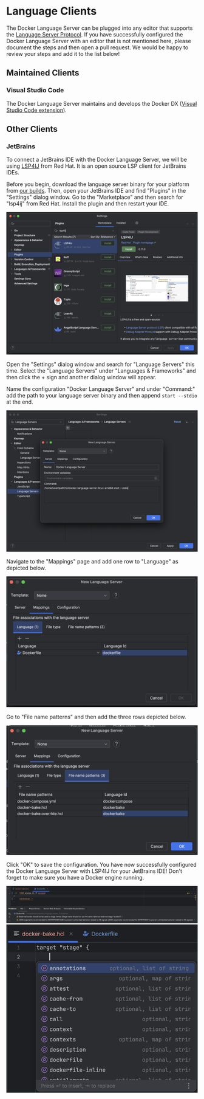 # Language Clients

The Docker Language Server can be plugged into any editor that supports the [Language Server Protocol](https://microsoft.github.io/language-server-protocol/). If you have successfully configured the Docker Language Server with an editor that is not mentioned here, please document the steps and then open a pull request. We would be happy to review your steps and add it to the list below!

## Maintained Clients

### Visual Studio Code

The Docker Language Server maintains and develops the Docker DX ([Visual Studio Code extension](https://marketplace.visualstudio.com/items?itemName=docker.docker)).

## Other Clients

### JetBrains

To connect a JetBrains IDE with the Docker Language Server, we will be using [LSP4IJ](https://github.com/redhat-developer/lsp4ij) from Red Hat. It is an open source LSP client for JetBrains IDEs.

Before you begin, download the language server binary for your platform from [our builds](https://github.com/docker/docker-language-server/actions). Then, open your JetBrains IDE and find "Plugins" in the "Settings" dialog window. Go to the "Marketplace" and then search for "lsp4ij" from Red Hat. Install the plugin and then restart your IDE.

![Install LSP4IJ from the Plugins page](resources/clients/jetbrains-install.png)

Open the "Settings" dialog window and search for "Language Servers" this time. Select the "Language Servers" under "Languages & Frameworks" and then click the + sign and another dialog window will appear.

Name the configuration "Docker Language Server" and under "Command:" add the path to your language server binary and then append `start --stdio` at the end.

![Configure the Docker Language Server's path](resources/clients/jetbrains-server-config.png)

Navigate to the "Mappings" page and add one row to "Language" as depicted below.

![Hook the dockerfile language id with the Docker Language Server](resources/clients/jetbrains-language-config.png)

Go to "File name patterns" and then add the three rows depicted below.

![Hook Compose and Bake files with the Docker Language Server](resources/clients/jetbrains-file-name-patterns-config.png)

Click "OK" to save the configuration. You have now successfully configured the Docker Language Server with LSP4IJ for your JetBrains IDE! Don't forget to make sure you have a Docker engine running.

![Build checks can now be seen right in your JetBrains IDE](resources/clients/jetbrains-dockerfile-problems.png)
![Editing Bake files is simplified with the help of code completion](resources/clients/jetbrains-bake-code-completion.png)
